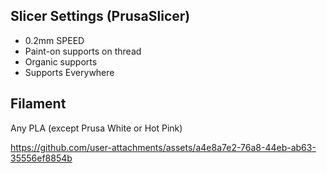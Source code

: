 ## Slicer Settings (PrusaSlicer)
* 0.2mm SPEED
* Paint-on supports on thread
* Organic supports
* Supports Everywhere

## Filament
Any PLA (except Prusa White or Hot Pink)






https://github.com/user-attachments/assets/a4e8a7e2-76a8-44eb-ab63-35556ef8854b

